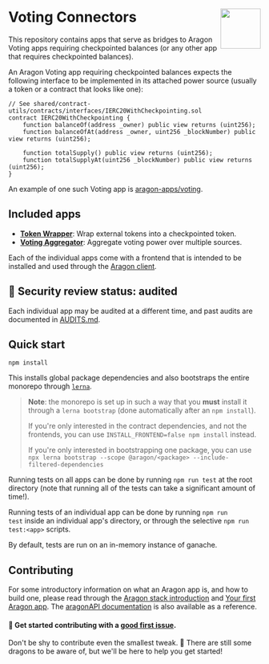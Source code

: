 # Voting Connectors <img align="right" src="https://raw.githubusercontent.com/aragon/design/master/readme-logo.png" height="80px" />

This repository contains apps that serve as bridges to Aragon Voting apps requiring checkpointed balances (or any other app that requires checkpointed balances).

An Aragon Voting app requiring checkpointed balances expects the following interface to be implemented in its attached power source (usually a token or a contract that looks like one):

```solidity
// See shared/contract-utils/contracts/interfaces/IERC20WithCheckpointing.sol
contract IERC20WithCheckpointing {
    function balanceOf(address _owner) public view returns (uint256);
    function balanceOfAt(address _owner, uint256 _blockNumber) public view returns (uint256);

    function totalSupply() public view returns (uint256);
    function totalSupplyAt(uint256 _blockNumber) public view returns (uint256);
}
```

An example of one such Voting app is [aragon-apps/voting](https://github.com/aragon/aragon-apps/tree/master/apps/voting).

## Included apps

- **[Token Wrapper](apps/token-wrapper)**: Wrap external tokens into a checkpointed token.
- **[Voting Aggregator](apps/voting-aggregator)**: Aggregate voting power over multiple sources.

Each of the individual apps come with a frontend that is intended to be installed and used through the [Aragon client](http://github.com/aragon/aragon).

## 🚨 Security review status: audited

Each individual app may be audited at a different time, and past audits are documented in [AUDITS.md](./AUDITS.md).

## Quick start

```
npm install
```

This installs global package dependencies and also bootstraps the entire monorepo through [`lerna`](https://github.com/lerna/lerna).

> **Note**: the monorepo is set up in such a way that you **must** install it through a `lerna bootstrap` (done automatically after an `npm install`).
>
> If you're only interested in the contract dependencies, and not the frontends, you can use `INSTALL_FRONTEND=false npm install` instead.
>
> If you're only interested in bootstrapping one package, you can use `npx lerna bootstrap --scope @aragon/<package> --include-filtered-dependencies`

Running tests on all apps can be done by running `npm run test` at the root directory (note that running all of the tests can take a significant amount of time!).

Running tests of an individual app can be done by running `npm run test` inside an individual app's directory, or through the selective `npm run test:<app>` scripts.

By default, tests are run on an in-memory instance of ganache.

## Contributing

For some introductory information on what an Aragon app is, and how to build one, please read through the [Aragon stack introduction](https://hack.aragon.org/docs/stack) and [Your first Aragon app](https://hack.aragon.org/docs/tutorial). The [aragonAPI documentation](https://hack.aragon.org/docs/api-intro) is also available as a reference.

#### 👋 Get started contributing with a [good first issue](https://github.com/aragonone/voting-connectors/issues?q=is%3Aissue+is%3Aopen+label%3A%22good+first+issue%22).

Don't be shy to contribute even the smallest tweak. 🐲 There are still some dragons to be aware of, but we'll be here to help you get started!
